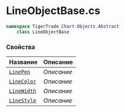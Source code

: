 
# LineObjectBase.cs
```csharp
namespace TigerTrade.Chart.Objects.Abstract  
    class LineObjectBase
```

### Свойства
| Название | Описание |
| --- | --- |
| [`LinePen`](./Свойства/LinePen.md) | *Описание* |
| [`LineColor`](./Свойства/LineColor.md) | *Описание* |
| [`LineWidth`](./Свойства/LineWidth.md) | *Описание* |
| [`LineStyle`](./Свойства/LineStyle.md) | *Описание* |
